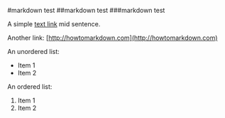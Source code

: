 
#markdown test
##markdown test
###markdown test

A simple [text link](http://howtomarkdown.com) mid sentence.

Another link: [http://howtomarkdown.com](http://howtomarkdown.com)

An unordered list:

* Item 1
* Item 2

An ordered list:

1. Item 1
2. Item 2